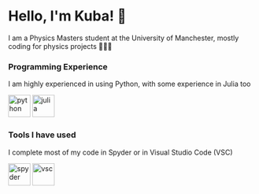 # Hello, I'm Kuba! :wave:
I am a Physics Masters student at the University of Manchester, mostly coding for physics projects 🧑‍💻🔭

### Programming Experience
I am highly experienced in using Python, with some experience in Julia too
<p align="left">
<img src="https://cdn.jsdelivr.net/gh/devicons/devicon@latest/icons/python/python-original.svg" alt="python" width="45" height="45"/>
<img src="https://cdn.jsdelivr.net/gh/devicons/devicon@latest/icons/julia/julia-original.svg" alt="julia" width="45" height="45"/>
</p>

### Tools I have used
I complete most of my code in Spyder or in Visual Studio Code (VSC)
<p align="left">
<img src="https://cdn.jsdelivr.net/gh/devicons/devicon@latest/icons/spyder/spyder-original.svg" alt="spyder" width="45" height="45"/>
<img src="https://cdn.jsdelivr.net/gh/devicons/devicon@latest/icons/vscode/vscode-original.svg" alt="vsc" width="45" height="45"/>
</p>

<!---
zillakuba/zillakuba is a ✨ special ✨ repository because its `README.md` (this file) appears on your GitHub profile.
You can click the Preview link to take a look at your changes.
--->


